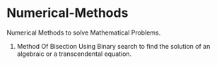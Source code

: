 # Numerical-Methods
Numerical Methods to solve Mathematical Problems.

1. Method Of Bisection
    Using Binary search to find the solution of an algebraic or a transcendental equation.
